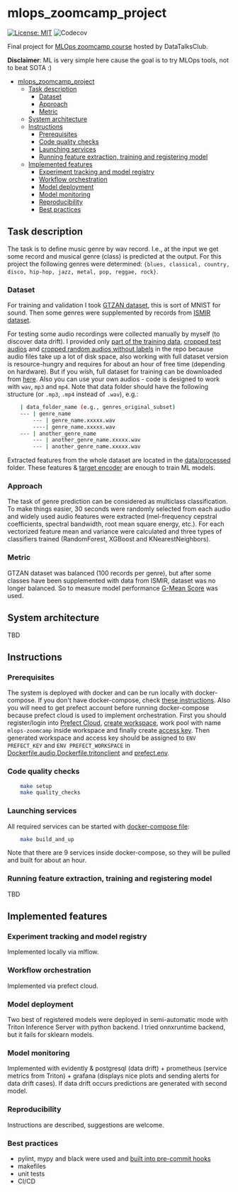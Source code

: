 # mlops_zoomcamp_project

[![License: MIT](https://img.shields.io/badge/License-MIT-yellow.svg)](https://opensource.org/licenses/MIT)
![Codecov](https://img.shields.io/endpoint?url=https://gist.githubusercontent.com/ayeffkay/c1336d0706263813a2eabbb344302bc1/raw/codecov.json)

Final project for [MLOps zoomcamp course](https://github.com/DataTalksClub/mlops-zoomcamp) hosted by DataTalksClub.

**Disclaimer**: ML is very simple here cause the goal is to try MLOps tools, not to beat SOTA :)

<!-- TOC -->

- [mlops\_zoomcamp\_project](#mlops_zoomcamp_project)
  - [Task description](#task-description)
    - [Dataset](#dataset)
    - [Approach](#approach)
    - [Metric](#metric)
  - [System architecture](#system-architecture)
  - [Instructions](#instructions)
    - [Prerequisites](#prerequisites)
    - [Code quality checks](#code-quality-checks)
    - [Launching services](#launching-services)
    - [Running feature extraction, training and registering model](#running-feature-extraction-training-and-registering-model)
  - [Implemented features](#implemented-features)
    - [Experiment tracking and model registry](#experiment-tracking-and-model-registry)
    - [Workflow orchestration](#workflow-orchestration)
    - [Model deployment](#model-deployment)
    - [Model monitoring](#model-monitoring)
    - [Reproducibility](#reproducibility)
    - [Best practices](#best-practices)

<!-- /TOC -->

## Task description

The task is to define music genre by wav record. I.e., at the input we get some record and musical genre (class) is predicted at the output. For this project the following genres were determined: `{blues, classical, country, disco, hip-hop, jazz, metal, pop, reggae, rock}`.

### Dataset

For training and validation I took [GTZAN dataset](https://www.kaggle.com/datasets/andradaolteanu/gtzan-dataset-music-genre-classification), this is sort of MNIST for sound. Then some genres were supplemented by records from [ISMIR dataset](https://www.upf.edu/web/mtg/ismir2004-genre).

For testing some audio recordings were collected manually by myself (to discover data drift). I provided only [part of the training data](data/raw/genres_original_subset), [cropped test audios](data/raw/genres_original_eval) and [cropped random audios without labels](data/raw/random_data_cut/) in the repo because audio files take up a lot of disk space, also working with full dataset version is resource-hungry and requires for about an hour of free time (depending on hardware). But if you wish, full dataset for training can be downloaded from [here](https://drive.google.com/file/d/1sPptNqohrdEEvsABLGuTRmnFakVuk3SW/view?usp=sharing). Also you can use your own audios - code is designed to work with `wav`, `mp3` and `mp4`. Note that data folder should have the following structure (or `.mp3`, `.mp4` instead of `.wav`), e.g.:

```bash
    | data_folder_name (e.g., genres_original_subset)
    --- | genre_name
        --- | genre_name.xxxxx.wav
        ----| genre_name.xxxxx.wav
    --- | another_genre_name
        --- | another_genre_name.xxxxx.wav
        --- | another_genre_name.xxxxx.wav
```

Extracted features from the whole dataset are located in the [data/processed](data/processed/) folder. These features & [target encoder](data/processed/target_encoder.pkl) are enough to train ML models.

### Approach

The task of genre prediction can be considered as multiclass classification. To make things easier, 30 seconds were randomly selected from each audio and widely used audio features were extracted (mel-frequency cepstral coefficients, spectral bandwidth, root mean square energy, etc.). For each vectorized feature mean and variance were calculated and three types of classifiers trained (RandomForest, XGBoost and KNearestNeighbors).

### Metric

GTZAN dataset was balanced (100 records per genre), but after some classes have been supplemented with data from ISMIR, dataset was no longer balanced. So to measure model performance [G-Mean Score](http://glemaitre.github.io/imbalanced-learn/generated/imblearn.metrics.geometric_mean_score.html) was used.

## System architecture

TBD

## Instructions

### Prerequisites

The system is deployed with docker and can be run locally with docker-compose. If you don't have docker-compose, check [these instructions](https://docs.docker.com/compose/install/). Also you will need to get prefect account before running docker-compose because prefect cloud is used to implement orchestration. First you should register/login into [Prefect Cloud](https://app.prefect.cloud), [create workspace](https://app.prefect.cloud/workspaces/create), work pool with name `mlops-zoomcamp` inside workspace and finally create [access key](https://app.prefect.cloud/my/api-keys). Then generated workspace and access key should be assigned to `ENV PREFECT_KEY` and `ENV PREFECT_WORKSPACE` in [Dockerfile.audio](dockerfiles/Dockerfile.audio),[Dockerfile.tritonclient](dockerfiles/Dockerfile.tritonclient) and [prefect.env](docker_env/prefect.env).

### Code quality checks

```bash
    make setup
    make quality_checks
```

### Launching services

All required services can be started with [docker-compose file](docker-compose.yaml):

```bash
    make build_and_up
```

Note that there are 9 services inside docker-compose, so they will be pulled and built for about an hour.

### Running feature extraction, training and registering model

TBD

## Implemented features

### Experiment tracking and model registry

Implemented locally via mlflow.

### Workflow orchestration

Implemented via prefect cloud.

### Model deployment

Two best of registered models were deployed in semi-automatic mode with Triton Inference Server with python backend. I tried onnxruntime backend, but it fails for sklearn models.

### Model monitoring

Implemented with evidently & postgresql (data drift) + prometheus (service metrics from Triton) + grafana (displays nice plots and sending alerts for data drift cases). If data drift occurs predictions are generated with second model.

### Reproducibility

Instructions are described, suggestions are welcome.

### Best practices

- pylint, mypy and black were used and [built into pre-commit hooks](.pre-commit-config.yaml)
- makefiles
- unit tests
- CI/CD
